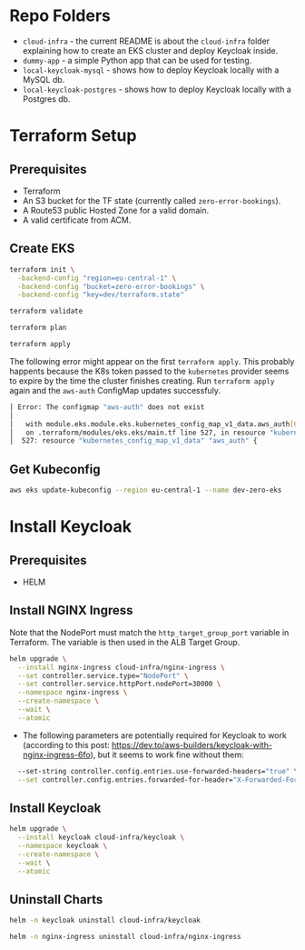 # Repo Folders

- `cloud-infra` - the current README is about the `cloud-infra` folder explaining how to create an EKS cluster and deploy Keycloak inside.
- `dummy-app` - a simple Python app that can be used for testing.
- `local-keycloak-mysql` - shows how to deploy Keycloak locally with a MySQL db.
- `local-keycloak-postgres` - shows how to deploy Keycloak locally with a Postgres db.

# Terraform Setup

## Prerequisites

- Terraform
- An S3 bucket for the TF state (currently called `zero-error-bookings`).
- A Route53 public Hosted Zone for a valid domain.
- A valid certificate from ACM.

## Create EKS

```bash
terraform init \
  -backend-config "region=eu-central-1" \
  -backend-config "bucket=zero-error-bookings" \
  -backend-config "key=dev/terraform.state"

terraform validate

terraform plan

terraform apply
```

The following error might appear on the first `terraform apply`. This probably happents because the K8s token passed to the `kubernetes` provider seems to expire by the time the cluster finishes creating. Run `terraform apply` again and the `aws-auth` ConfigMap updates successfuly.

```bash
│ Error: The configmap "aws-auth" does not exist
│
│   with module.eks.module.eks.kubernetes_config_map_v1_data.aws_auth[0],
│   on .terraform/modules/eks.eks/main.tf line 527, in resource "kubernetes_config_map_v1_data" "aws_auth":
│  527: resource "kubernetes_config_map_v1_data" "aws_auth" {
```

## Get Kubeconfig

```bash
aws eks update-kubeconfig --region eu-central-1 --name dev-zero-eks
```

# Install Keycloak

## Prerequisites

- HELM

## Install NGINX Ingress

Note that the NodePort must match the `http_target_group_port` variable in Terraform. The variable is then used in the ALB Target Group.

```bash
helm upgrade \
  --install nginx-ingress cloud-infra/nginx-ingress \
  --set controller.service.type="NodePort" \
  --set controller.service.httpPort.nodePort=30000 \
  --namespace nginx-ingress \
  --create-namespace \
  --wait \
  --atomic
```

- The following parameters are potentially required for Keycloak to work (according to this post: https://dev.to/aws-builders/keycloak-with-nginx-ingress-6fo), but it seems to work fine without them:

```bash
  --set-string controller.config.entries.use-forwarded-headers="true" \
  --set controller.config.entries.forwarded-for-header="X-Forwarded-For" \
```

## Install Keycloak

```bash
helm upgrade \
  --install keycloak cloud-infra/keycloak \
  --namespace keycloak \
  --create-namespace \
  --wait \
  --atomic
```

## Uninstall Charts

```bash
helm -n keycloak uninstall cloud-infra/keycloak

helm -n nginx-ingress uninstall cloud-infra/nginx-ingress
```
